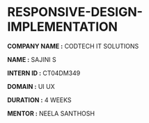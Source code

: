 # RESPONSIVE-DESIGN-IMPLEMENTATION

**COMPANY NAME :** CODTECH IT SOLUTIONS

**NAME :** SAJINI S

**INTERN ID :** CT04DM349

**DOMAIN :** UI UX

**DURATION :** 4 WEEKS

**MENTOR :** NEELA SANTHOSH

